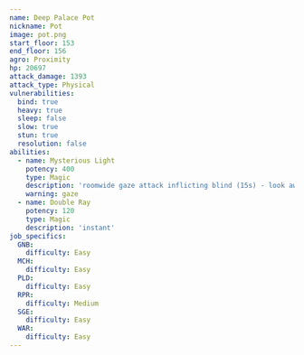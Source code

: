 ```yaml
---
name: Deep Palace Pot
nickname: Pot
image: pot.png
start_floor: 153
end_floor: 156
agro: Proximity
hp: 20697
attack_damage: 1393
attack_type: Physical
vulnerabilities:
  bind: true
  heavy: true
  sleep: false
  slow: true
  stun: true
  resolution: false
abilities:
  - name: Mysterious Light
    potency: 400
    type: Magic
    description: 'roomwide gaze attack inflicting blind (15s) - look away'
    warning: gaze
  - name: Double Ray
    potency: 120
    type: Magic
    description: 'instant'
job_specifics:
  GNB:
    difficulty: Easy
  MCH:
    difficulty: Easy
  PLD:
    difficulty: Easy
  RPR:
    difficulty: Medium
  SGE:
    difficulty: Easy
  WAR:
    difficulty: Easy
---
```

